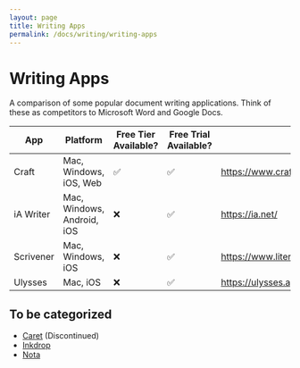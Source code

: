 ```yaml
---
layout: page
title: Writing Apps
permalink: /docs/writing/writing-apps
---
```


# Writing Apps

A comparison of some popular document writing applications. Think of these as competitors to Microsoft Word and Google Docs.

|App|Platform|Free Tier Available?|Free Trial Available?|Website|
|---|--------|--------------------|---------------------|-------|
|Craft|Mac, Windows, iOS, Web| ✅ | ✅ |https://www.craft.do/|
|iA Writer|Mac, Windows, Android, iOS| ❌ | ✅ |https://ia.net/|
|Scrivener|Mac, Windows, iOS| ❌ | ✅ |https://www.literatureandlatte.com/scrivener/|
|Ulysses|Mac, iOS| ❌ | ✅ |https://ulysses.app/|

## To be categorized

- [Caret](https://caret.io) (Discontinued)
- [Inkdrop](https://www.inkdrop.app/)
- [Nota](https://nota.md)
